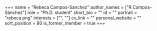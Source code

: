 +++
name = "Rebeca Campos-Sanchez"
author_names = ["R Campos-Sánchez"]
role = "Ph.D. student"
short_bio = ""
id = ""
portrait = "rebeca.png"
interests = ["", ""]
cv_link = ""
personal_website = ""
sort_position = 80
is_former_member = true
+++

